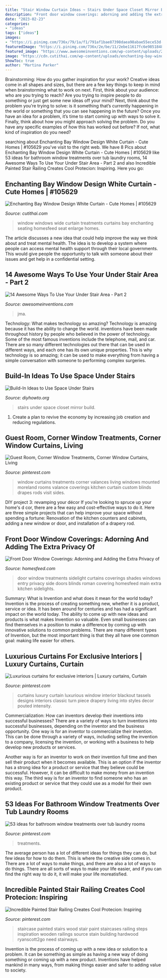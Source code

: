 ```yaml
---
title: "Stair Window Curtain Ideas ~ Stairs Under Space Closet Mirror Build"
description: "Front door window coverings: adorning and adding the extra privacy of"
date: "2023-02-23"
categories:
- "ideas"
tags: ["ideas"]
images:
- "https://i.pinimg.com/736x/79/1a/f1/791af1bae87398daea98abae55ece53d--painted-stair-railings-wood-staircase.jpg"
featuredImage: "https://i.pinimg.com/736x/2e/be/11/2ebe11617fc6e9851848151aa835389a--corner-window-curtains-corner-window-treatments.jpg"
featured_image: "https://www.awesomeinventions.com/wp-content/uploads/2015/01/under-stair-window-seat.jpg"
image: "https://cdn.cutithai.com/wp-content/uploads/enchanting-bay-window-design-white-curtain_129832.jpg"
ShowToc: true
author: "Martina Parker"
---
```



Brainstorming: How do you gather inspiration for your work?
Creative ideas come in all shapes and sizes, but there are a few key things to keep in mind when brainstorming what to work on next. First, think about your audience: who are you trying to reach? Are you trying to inspire people to do something or just get some new ideas off your mind? Next, think about the problem you’re trying to solve: is it something that’s currently happening in the world or something that you can see happening in the future? Once you have an idea for a problem, it’s time to start coming up with ways to solve it. Finally, think about how you might approach solving the problem. Do you have any specific examples of how this has worked out before? If not, what kind of inspiration do you need?

	

		
searching about Enchanting Bay Window Design White Curtain - Cute Homes | #105629 you've visit to the right web. We have 8 Pics about Enchanting Bay Window Design White Curtain - Cute Homes | #105629 like 53 ideas for bathroom window treatments over tub laundry rooms, 14 Awesome Ways To Use Your Under Stair Area - Part 2 and also Incredible Painted Stair Railing Creates Cool Protecion: Inspiring. Here you go:
		
    
## Enchanting Bay Window Design White Curtain - Cute Homes | #105629

<img loading=lazy src="https://cdn.cutithai.com/wp-content/uploads/enchanting-bay-window-design-white-curtain_129832.jpg" onerror="this.onerror=null;this.src='https://tse3.mm.bing.net/th?id=OIP.nlIVmWzZNt-HWguzdSKwrgHaFj&amp;pid=15.1';" alt="Enchanting Bay Window Design White Curtain - Cute Homes | #105629">

_Source: cutithai.com_

>window windows wide curtain treatments curtains bay enchanting seating homesfeed seat enlarge homes. 

	

The article discusses a new idea that could help improve the way we think about and treat mental health. The idea is to develop a system where people can access mental health support through their local governments. This would give people the opportunity to talk with someone about their issues and get help in a confidential setting.

    
## 14 Awesome Ways To Use Your Under Stair Area - Part 2

<img loading=lazy src="https://www.awesomeinventions.com/wp-content/uploads/2015/01/under-stair-window-seat.jpg" onerror="this.onerror=null;this.src='https://tse1.mm.bing.net/th?id=OIP.eJfQUTT2pbbASQbauztV5AHaJ1&amp;pid=15.1';" alt="14 Awesome Ways To Use Your Under Stair Area - Part 2">

_Source: awesomeinventions.com_

>jma. 

	

Technology: What makes technology so amazing?
Technology is amazing because it has the ability to change the world. inventions have been made throughout history by people who believed in the power of technology. Some of the most famous inventions include the telephone, mail, and car. There are so many different technologies out there that can be used in different ways, and each one has its own unique properties. This is why technology is so amazing; it can be used to make everything from having a simple conversation with someone to performing complex surgeries.

    
## Build-In Ideas To Use Space Under Stairs

<img loading=lazy src="http://www.diyhowto.org/wp-content/uploads/Under-the-Stairs-Mirror-Closet-20-Build-In-Ideas-to-Use-Space-Under-Stairs-DIYHowto.jpg" onerror="this.onerror=null;this.src='https://tse3.mm.bing.net/th?id=OIP.1XAMW79T4_wh-98fS4RoewHaJ8&amp;pid=15.1';" alt="Build-In Ideas to Use Space Under Stairs">

_Source: diyhowto.org_

>stairs under space closet mirror build. 

	

1. Create a plan to revive the economy by increasing job creation and reducing regulations. 

    
## Guest Room, Corner Window Treatments, Corner Window Curtains, Living

<img loading=lazy src="https://i.pinimg.com/736x/2e/be/11/2ebe11617fc6e9851848151aa835389a--corner-window-curtains-corner-window-treatments.jpg" onerror="this.onerror=null;this.src='https://tse2.mm.bing.net/th?id=OIP.EbRNGP5y0OP9Csc3zCKuKAHaFj&amp;pid=15.1';" alt="Guest Room, Corner Window Treatments, Corner Window Curtains, Living">

_Source: pinterest.com_

>window curtains treatments corner valances living windows mounted moreland rooms valance coverings kitchen curtain custom blinds drapes rods visit sides. 

	

DIY project 3: revamping your décor
If you're looking to spruce up your home's d cor, there are a few easy and cost-effective ways to do it. Here are three simple projects that can help improve your space without spending a fortune: Renovation of the kitchen counters and cabinets, adding a new window or door, and installation of a drapery rod.

    
## Front Door Window Coverings: Adorning And Adding The Extra Privacy Of

<img loading=lazy src="https://homesfeed.com/wp-content/uploads/2015/08/front-door-window-curtains-and-front-door-window-coverings-plus-front-door-window-treatments-with-golden-shades-feat-rug-for-entryway-and-wooden-floor.jpg" onerror="this.onerror=null;this.src='https://tse4.mm.bing.net/th?id=OIP.u2k62zQlLALjwE-i4hd4cgHaJ3&amp;pid=15.1';" alt="Front Door Window Coverings: Adorning and Adding the Extra Privacy of">

_Source: homesfeed.com_

>door window treatments sidelight curtains coverings shades windows entry privacy side doors blinds roman covering homesfeed main extra kitchen sidelights. 

	

Summary: What is Invention and what does it mean for the world today?
Invention is the process of creating something new, whether it is a product, service or idea. It has been around for centuries and has had a significant impact on the world today. The ability to come up with new ideas and products is what makes Invention so valuable. Even small businesses can find themselves in a position to make a difference by coming up with innovative solutions to common problems. There are many different types of Invention, but the most important thing is that they all have one common goal: making life easier for others.

    
## Luxurious Curtains For Exclusive Interiors | Luxury Curtains, Curtain

<img loading=lazy src="https://i.pinimg.com/originals/1a/e4/b9/1ae4b93bcf90fd2bb97276b763c62d0e.jpg" onerror="this.onerror=null;this.src='https://tse4.mm.bing.net/th?id=OIP.CCFi5RyizuWatbxm7y0_FAHaJ4&amp;pid=15.1';" alt="Luxurious curtains for exclusive interiors | Luxury curtains, Curtain">

_Source: pinterest.com_

>curtains luxury curtain luxurious window interior blackout tassels designs interiors classic turn piece drapery living into styles decor pouted intensity. 

	

Commercialization: How can inventors develop their inventions into successful businesses?
There are a variety of ways to turn inventions into successful businesses, depending on the inventor and the business opportunity. 
One way is for an inventor to commercialize their invention. This can be done through a variety of ways, including selling the invention to a company, licensing the invention, or working with a business to help develop new products or services. 

Another way is for an inventor to work on their invention full time and then sell their product when it becomes available. This is an option if the inventor has a strong idea for a product or service that they believe could be successful. However, it can be difficult to make money from an invention this way. 
The third way is for an inventor to find someone who has an existing product or service that they could use as a model for their own product.

    
## 53 Ideas For Bathroom Window Treatments Over Tub Laundry Rooms

<img loading=lazy src="https://i.pinimg.com/736x/28/2d/58/282d58a59a6b6f6c35a215f8dd588888.jpg" onerror="this.onerror=null;this.src='https://tse4.mm.bing.net/th?id=OIP.-g97YKSJ9nH8kS7SQKJ7gwAAAA&amp;pid=15.1';" alt="53 ideas for bathroom window treatments over tub laundry rooms">

_Source: pinterest.com_

>treatments. 

	

The average person has a lot of different ideas for things they can do, but few ideas for how to do them. This is where the creative side comes in. There are a lot of ways to make things, and there are also a lot of ways to do things. There are all sorts of ways to make your life easier, and if you can find the right way to do it, it will make your life moreatisfied.

    
## Incredible Painted Stair Railing Creates Cool Protecion: Inspiring

<img loading=lazy src="https://i.pinimg.com/736x/79/1a/f1/791af1bae87398daea98abae55ece53d--painted-stair-railings-wood-staircase.jpg" onerror="this.onerror=null;this.src='https://tse1.mm.bing.net/th?id=OIP.79fRIyd1CAXT-STm6sbRHwHaJ3&amp;pid=15.1';" alt="Incredible Painted Stair Railing Creates Cool Protecion: Inspiring">

_Source: pinterest.com_

>staircase painted stairs wood stair paint staircases railing steps inspiration wooden railings source stain building hardwood ryanscott2go need stairways. 

	

Invention is the process of coming up with a new idea or solution to a problem. It can be something as simple as having a new way of doing something or coming up with a new product. Inventions have helped mankind in many ways, from making things easier and safer to adding value to society.

